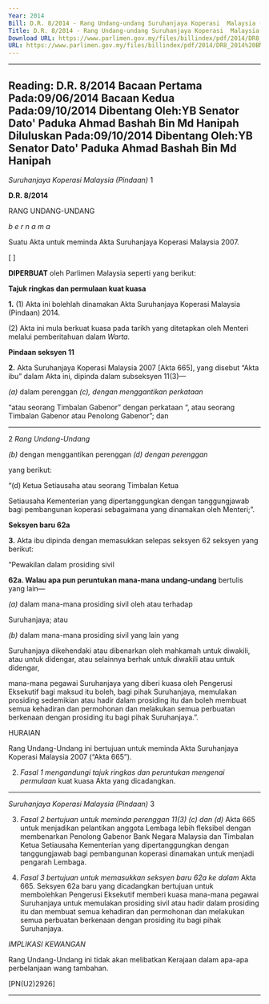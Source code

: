 ```yaml
---
Year: 2014
Bill: D.R. 8/2014 - Rang Undang-undang Suruhanjaya Koperasi  Malaysia (Pindaan) 2014 (Lulus)
Title: D.R. 8/2014 - Rang Undang-undang Suruhanjaya Koperasi  Malaysia (Pindaan) 2014 (Lulus)
Download URL: https://www.parlimen.gov.my/files/billindex/pdf/2014/DR8_2014%20BM.pdf
URL: https://www.parlimen.gov.my/files/billindex/pdf/2014/DR8_2014%20BM.pdf
---
```

---
Reading:
D.R. 8/2014
Bacaan Pertama Pada:09/06/2014
Bacaan Kedua Pada:09/10/2014
Dibentang Oleh:YB Senator Dato' Paduka Ahmad Bashah Bin Md Hanipah
Diluluskan Pada:09/10/2014
Dibentang Oleh:YB Senator Dato' Paduka Ahmad Bashah Bin Md Hanipah
---

_Suruhanjaya Koperasi Malaysia (Pindaan)_ 1

**D.R. 8/2014**

RANG UNDANG-UNDANG

_b e r n a m a_

Suatu Akta untuk meminda Akta Suruhanjaya Koperasi
Malaysia 2007.

[ ]

**DIPERBUAT** oleh Parlimen Malaysia seperti yang berikut:

**Tajuk ringkas dan permulaan kuat kuasa**

**1.** (1) Akta ini bolehlah dinamakan Akta Suruhanjaya Koperasi
Malaysia (Pindaan) 2014.

(2) Akta ini mula berkuat kuasa pada tarikh yang ditetapkan
oleh Menteri melalui pemberitahuan dalam _Warta._

**Pindaan seksyen 11**

**2.** Akta Suruhanjaya Koperasi Malaysia 2007 [Akta 665],
yang disebut “Akta ibu” dalam Akta ini, dipinda dalam
subseksyen 11(3)—

_(a)_ dalam perenggan _(c), dengan menggantikan perkataan_

“atau seorang Timbalan Gabenor” dengan perkataan
“, atau seorang Timbalan Gabenor atau Penolong Gabenor”;
dan


-----

2 _Rang Undang-Undang_

_(b)_ dengan menggantikan perenggan _(d) dengan perenggan_

yang berikut:

“(d) Ketua Setiausaha atau seorang Timbalan Ketua

Setiausaha Kementerian yang dipertanggungkan
dengan tanggungjawab bagi pembangunan koperasi
sebagaimana yang dinamakan oleh Menteri;”.

**Seksyen baru 62a**

**3.** Akta ibu dipinda dengan memasukkan selepas seksyen 62
seksyen yang berikut:

“Pewakilan dalam prosiding sivil

**62a. Walau apa pun peruntukan mana-mana undang-undang**
bertulis yang lain—

_(a)_ dalam mana-mana prosiding sivil oleh atau terhadap

Suruhanjaya; atau

_(b)_ dalam mana-mana prosiding sivil yang lain yang

Suruhanjaya dikehendaki atau dibenarkan oleh
mahkamah untuk diwakili, atau untuk didengar,
atau selainnya berhak untuk diwakili atau untuk
didengar,

mana-mana pegawai Suruhanjaya yang diberi kuasa oleh Pengerusi
Eksekutif bagi maksud itu boleh, bagi pihak Suruhanjaya,
memulakan prosiding sedemikian atau hadir dalam prosiding
itu dan boleh membuat semua kehadiran dan permohonan dan
melakukan semua perbuatan berkenaan dengan prosiding itu
bagi pihak Suruhanjaya.”.

HURAIAN

Rang Undang-Undang ini bertujuan untuk meminda Akta Suruhanjaya Koperasi
Malaysia 2007 (“Akta 665”).

2. _Fasal 1 mengandungi tajuk ringkas dan peruntukan mengenai permulaan_
kuat kuasa Akta yang dicadangkan.


-----

_Suruhanjaya Koperasi Malaysia (Pindaan)_ 3

3. _Fasal 2 bertujuan untuk meminda perenggan 11(3)_ _(c) dan_ _(d)_
Akta 665 untuk menjadikan pelantikan anggota Lembaga lebih fleksibel dengan
membenarkan Penolong Gabenor Bank Negara Malaysia dan Timbalan Ketua
Setiausaha Kementerian yang dipertanggungkan dengan tanggungjawab bagi
pembangunan koperasi dinamakan untuk menjadi pengarah Lembaga.

4. _Fasal 3 bertujuan untuk memasukkan seksyen baru 62a ke dalam_
Akta 665. Seksyen 62a baru yang dicadangkan bertujuan untuk membolehkan
Pengerusi Eksekutif memberi kuasa mana-mana pegawai Suruhanjaya untuk
memulakan prosiding sivil atau hadir dalam prosiding itu dan membuat semua
kehadiran dan permohonan dan melakukan semua perbuatan berkenaan dengan
prosiding itu bagi pihak Suruhanjaya.

_IMPLIKASI KEWANGAN_

Rang Undang-Undang ini tidak akan melibatkan Kerajaan dalam apa-apa
perbelanjaan wang tambahan.

[PN(U2)2926]


-----

